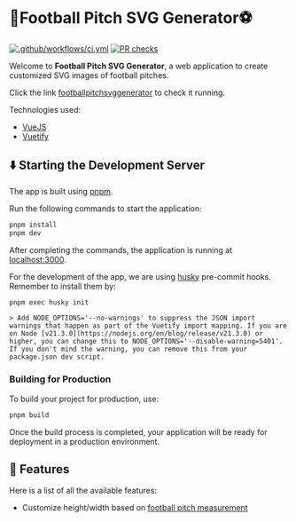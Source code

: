 # 🥅Football Pitch SVG Generator⚽

[![.github/workflows/ci.yml](https://github.com/manuelarte/footballpitchsvggenerator/actions/workflows/ci.yml/badge.svg)](https://github.com/manuelarte/footballpitchsvggenerator/actions/workflows/ci.yml)
[![PR checks](https://github.com/manuelarte/footballpitchsvggenerator/actions/workflows/pr-checks.yml/badge.svg)](https://github.com/manuelarte/footballpitchsvggenerator/actions/workflows/pr-checks.yml)

Welcome to **Football Pitch SVG Generator**, a web application to create customized SVG images of football pitches.

Click the link [footballpitchsvggenerator](https://manuelarte.github.io/footballpitchsvggenerator/) to check it running.

Technologies used:

- [VueJS][vuejs]
- [Vuetify][vuetify]

## ⬇️ Starting the Development Server

The app is built using [pnpm](https://pnpm.io/).

Run the following commands to start the application:

```bash
pnpm install
pnpm dev
```

After completing the commands, the application is running at [localhost:3000](http://localhost:3000).

For the development of the app, we are using [husky][husky] pre-commit hooks. Remember to install them by:

```bash
pnpm exec husky init
```

```text
> Add NODE_OPTIONS='--no-warnings' to suppress the JSON import warnings that happen as part of the Vuetify import mapping. If you are on Node [v21.3.0](https://nodejs.org/en/blog/release/v21.3.0) or higher, you can change this to NODE_OPTIONS='--disable-warning=5401'. If you don't mind the warning, you can remove this from your package.json dev script.
```

### Building for Production

To build your project for production, use:

```bash
pnpm build
```

Once the build process is completed, your application will be ready for deployment in a production environment.

## 🚀 Features

Here is a list of all the available features:

- Customize height/width based on [football pitch measurement][football-pitch-measurement]

[husky]: https://typicode.github.io/husky/
[vuejs]: https://vuejs.org
[vuetify]: https://vuetifyjs.com
[football-pitch-measurement]: https://en.wikipedia.org/wiki/Football_pitch#/media/File:Association_Football_field_diagram_-en.svg
